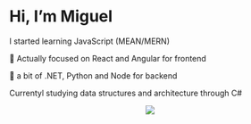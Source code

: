 # Hi, I’m Miguel

 I started learning JavaScript (MEAN/MERN) 

:dart: Actually focused on React and Angular for frontend

🌱 a bit of .NET, Python and Node for backend

Currentyl studying data structures and architecture through C#

<p align="center">
  <a href="https://www.linkedin.com/in/hvmiguel/">
    <img src="https://img.shields.io/badge/LinkedIn-blue?style=flat&logo=linkedin&labelColor=blue">
  </a>
</p>



<!---
miguel-hv/miguel-hv is a ✨ special ✨ repository because its `README.md` (this file) appears on your GitHub profile.
You can click the Preview link to take a look at your changes.
--->
